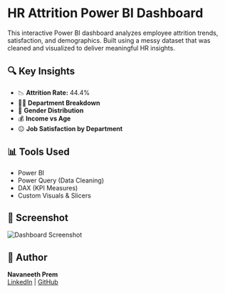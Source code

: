 # HR Attrition Power BI Dashboard

This interactive Power BI dashboard analyzes employee attrition trends, satisfaction, and demographics. Built using a messy dataset that was cleaned and visualized to deliver meaningful HR insights.

## 🔍 Key Insights
- 📉 **Attrition Rate:** 44.4%
- 🧑‍💼 **Department Breakdown**
- 👥 **Gender Distribution**
- 💰 **Income vs Age**
- 😐 **Job Satisfaction by Department**

## 📊 Tools Used
- Power BI
- Power Query (Data Cleaning)
- DAX (KPI Measures)
- Custom Visuals & Slicers

## 📸 Screenshot
![Dashboard Screenshot](Screenshot2025-06-28185826.png)

## 👤 Author
**Navaneeth Prem**  
[LinkedIn](www.linkedin.com/in/navaneeth-prem-66a154352) | [GitHub](https://github.com/navaneethprem)

